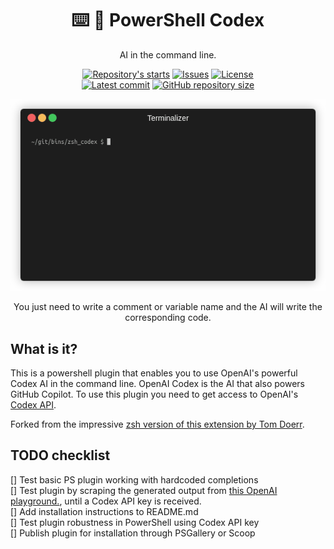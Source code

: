 <h1 align="center">⌨️ 🦾 PowerShell Codex</h1>

<p align="center">
    AI in the command line.
</p>

<p align="center">
    <a href="https://github.com/rishi255/posh_codex/stargazers"
        ><img
            src="https://img.shields.io/github/stars/rishi255/posh_codex?colorA=2c2837&style=for-the-badge&logo=starship style=flat-square"
            alt="Repository's starts"
    /></a>
    <a href="https://github.com/rishi255/posh_codex/issues"
        ><img
            src="https://img.shields.io/github/issues-raw/rishi255/posh_codex?colorA=2c2837&style=for-the-badge&logo=starship style=flat-square"
            alt="Issues"
    /></a>
    <a href="https://github.com/rishi255/posh_codex/blob/main/LICENSE"
        ><img
            src="https://img.shields.io/github/license/rishi255/posh_codex?colorA=2c2837&style=for-the-badge&logo=starship style=flat-square"
            alt="License"
    /><br />
    <a href="https://github.com/rishi255/posh_codex/commits/main"
  ><img
   src="https://img.shields.io/github/last-commit/rishi255/posh_codex/main?colorA=2c2837&style=for-the-badge&logo=starship style=flat-square"
   alt="Latest commit"
    /></a>
    <a href="https://github.com/rishi255/posh_codex"
        ><img
            src="https://img.shields.io/github/repo-size/rishi255/posh_codex?colorA=2c2837&style=for-the-badge&logo=starship style=flat-square"
            alt="GitHub repository size"
    /></a>
</p>

<p align="center">
    <img src='https://raw.githubusercontent.com/tom-doerr/bins/main/zsh_codex/zc4.gif'>
    <p align="center">
        You just need to write a comment or variable name and the AI will write the corresponding code.
    </p>
</p>

## What is it?

This is a powershell plugin that enables you to use OpenAI's powerful Codex AI in the command line. OpenAI Codex is the AI that also powers GitHub Copilot.
To use this plugin you need to get access to OpenAI's [Codex API](https://openai.com/blog/openai-codex/).

Forked from the impressive [zsh version of this extension by Tom Doerr](https://github.com/tom-doerr/zsh_codex).

## TODO checklist

[] Test basic PS plugin working with hardcoded completions  
[] Test plugin by scraping the generated output from [this OpenAI playground.](https://beta.openai.com/playground/p/default-text-to-command), until a Codex API key is received.  
[] Add installation instructions to README.md  
[] Test plugin robustness in PowerShell using Codex API key  
[] Publish plugin for installation through PSGallery or Scoop

<!-- 1. Install the OpenAI package.

pip3 install openai
```

2. Download the posh plugin.

```
    $ git clone https://github.com/rishi255/posh_codex.git ~/.oh-my-posh/custom/plugins/
```

3. Add the following to your `.poshrc` file.

Using oh-my-posh:

```
    plugins=(posh_codex)
    bindkey '^X' create_completion
```

Without oh-my-posh:

```
    # in your/custom/path you need to have a "plugins" folder and in there you clone the repository as posh_codex
    export posh_CUSTOM="your/custom/path"
    source "$posh_CUSTOM/plugins/posh_codex/posh_codex.plugin.posh"
    bindkey '^X' create_completion
```

4. Create a file called `openaiapirc` in `~/.config` with your ORGANIZATION_ID and SECRET_KEY.

```
[openai]
organization_id = ...
secret_key = ...
```

5. Run `posh`, start typing and complete it using `^X`!

## Troubleshooting

### Unhandled ZLE widget 'create_completion'

```
posh-syntax-highlighting: unhandled ZLE widget 'create_completion'
posh-syntax-highlighting: (This is sometimes caused by doing `bindkey <keys> create_completion` without creating the 'create_completion' widget with `zle -N` or `zle -C`.)
```

Add the line

```
zle -N create_completion
```

before you call `bindkey` but after loading the plugin (`plugins=(posh_codex)`).

### Already exists and is not an empty directory

```
fatal: destination path '~.oh-my-posh/custom/plugins'
```

Try to download the posh plugin again.

```
git clone https://github.com/rishi255/posh_codex.git ~/.oh-my-posh/custom/plugins/posh_codex
``` -->
